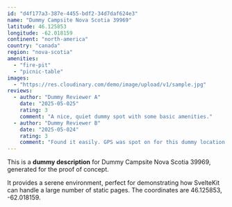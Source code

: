 ```yaml
---
id: "d4f177a3-387e-4455-bdf2-34d7daf624e3"
name: "Dummy Campsite Nova Scotia 39969"
latitude: 46.125853
longitude: -62.018159
continent: "north-america"
country: "canada"
region: "nova-scotia"
amenities:
  - "fire-pit"
  - "picnic-table"
images:
  - "https://res.cloudinary.com/demo/image/upload/v1/sample.jpg"
reviews:
  - author: "Dummy Reviewer A"
    date: "2025-05-025"
    rating: 3
    comment: "A nice, quiet dummy spot with some basic amenities."
  - author: "Dummy Reviewer B"
    date: "2025-05-024"
    rating: 3
    comment: "Found it easily. GPS was spot on for this dummy location."
---
```


This is a **dummy description** for Dummy Campsite Nova Scotia 39969, generated for the proof of concept.

It provides a serene environment, perfect for demonstrating how SvelteKit can handle a large number of static pages. The coordinates are 46.125853, -62.018159.
